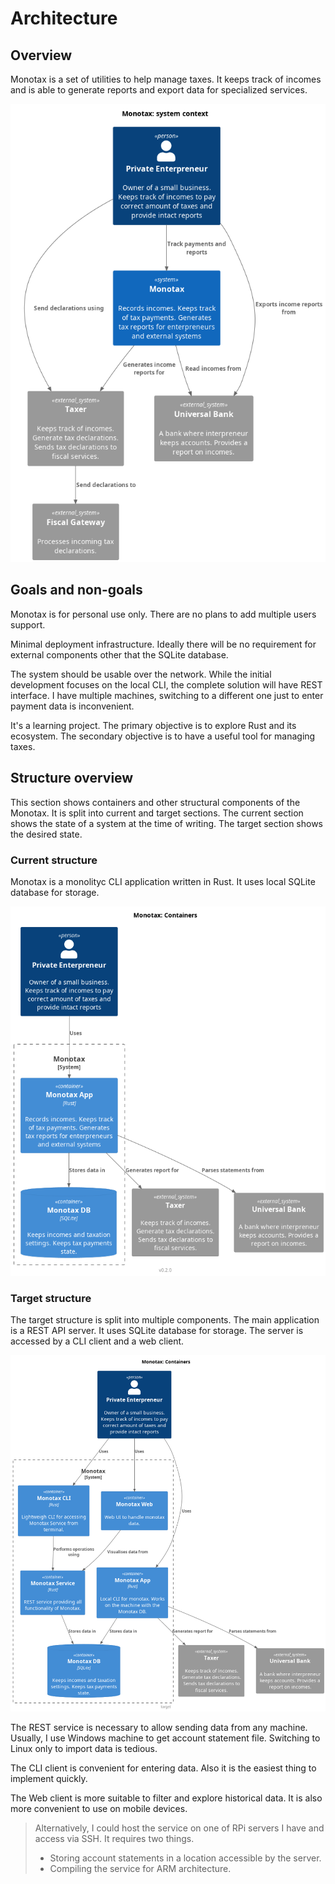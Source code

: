 # Architecture

## Overview

Monotax is a set of utilities to help manage taxes. It keeps track of incomes and is able to generate reports and export data for specialized services.

![system context](./context.png)

## Goals and non-goals

Monotax is for personal use only. There are no plans to add multiple users support.

Minimal deployment infrastructure. Ideally there will be no requirement for external components other that the SQLite database.

The system should be usable over the network. While the initial development focuses on the local CLI, the complete solution will have REST interface. I have multiple machines, switching to a different one just to enter payment data is inconvenient.

It's a learning project. The primary objective is to explore Rust and its ecosystem. The secondary objective is to have a useful tool for managing taxes.

## Structure overview

This section shows containers and other structural components of the Monotax. It is split into current and target sections. The current section shows the state of a system at the time of writing. The target section shows the desired state.

### Current structure

Monotax is a monolityc CLI application written in Rust. It uses local SQLite database for storage.

![current structure](./containers-0.2.png)

### Target structure

The target structure is split into multiple components. The main application is a REST API server. It uses SQLite database for storage. The server is accessed by a CLI client and a web client.

![target structure](./containers-target.png)

The REST service is necessary to allow sending data from any machine. Usually, I use Windows machine to get account statement file. Switching to Linux only to import data is tedious.

The CLI client is convenient for entering data. Also it is the easiest thing to implement quickly.

The Web client is more suitable to filter and explore historical data. It is also more convenient to use on mobile devices.

> Alternatively, I could host the service on one of RPi servers I have and access via SSH. It requires two things.
>
> * Storing account statements in a location accessible by the server.
> * Compiling the service for ARM architecture. 